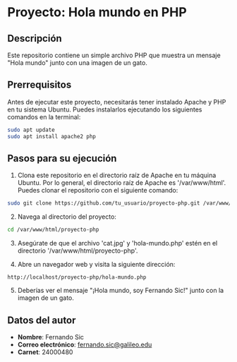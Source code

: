 # Proyecto: Hola mundo en PHP

## Descripción

Este repositorio contiene un simple archivo PHP que muestra un mensaje "Hola mundo" junto con una imagen de un gato.

## Prerrequisitos

Antes de ejecutar este proyecto, necesitarás tener instalado Apache y PHP en tu sistema Ubuntu. Puedes instalarlos ejecutando los siguientes comandos en la terminal:

```bash
sudo apt update
sudo apt install apache2 php
```

## Pasos para su ejecución

1. Clona este repositorio en el directorio raíz de Apache en tu máquina Ubuntu. Por lo general, el directorio raíz de Apache es '/var/www/html'. Puedes clonar el repositorio con el siguiente comando:

```bash
sudo git clone https://github.com/tu_usuario/proyecto-php.git /var/www/html/proyecto-php
```

2. Navega al directorio del proyecto:

```bash
cd /var/www/html/proyecto-php
```

3. Asegúrate de que el archivo 'cat.jpg' y 'hola-mundo.php' estén en el directorio '/var/www/html/proyecto-php'.

4. Abre un navegador web y visita la siguiente dirección:

```
http://localhost/proyecto-php/hola-mundo.php
```

5. Deberías ver el mensaje "¡Hola mundo, soy Fernando Sic!" junto con la imagen de un gato.

## Datos del autor

- **Nombre**: Fernando Sic
- **Correo electrónico**: fernando.sic@galileo.edu
- **Carnet**: 24000480

